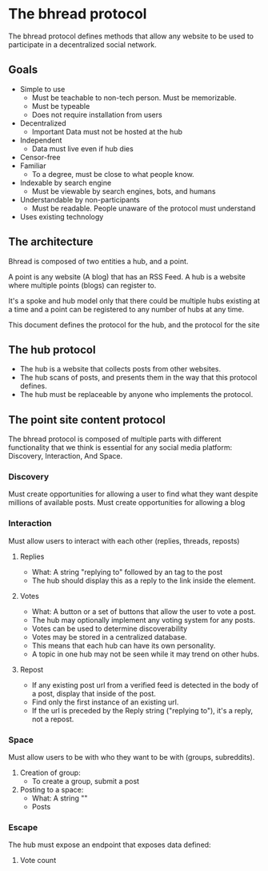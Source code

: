 # The bhread protocol

The bhread protocol defines methods that allow any website to be used to participate
in a decentralized social network.

## Goals

- Simple to use
    - Must be teachable to non-tech person. Must be memorizable.
    - Must be typeable
    - Does not require installation from users
- Decentralized
    - Important Data must not be hosted at the hub
- Independent
    - Data must live even if hub dies
- Censor-free
- Familiar
    - To a degree, must be close to what people know.
- Indexable by search engine
    - Must be viewable by search engines, bots, and humans
- Understandable by non-participants
    - Must be readable. People unaware of the protocol must understand
- Uses existing technology

## The architecture

Bhread is composed of two entities a hub, and a point.

A point is any website (A blog) that has an RSS Feed.
A hub is a website where multiple points (blogs) can register to.

It's a spoke and hub model only that there could be multiple
hubs existing at a time and a point can be registered to any
number of hubs at any time.

This document defines the protocol for the hub, and the protocol for the site

## The hub protocol

- The hub is a website that collects posts from other websites.
- The hub scans of posts, and presents them in the way that this protocol defines.
- The hub must be replaceable by anyone who implements the protocol.

## The point site content protocol

The bhread protocol is composed of multiple parts with different functionality that
we think is essential for any social media platform: Discovery, Interaction, And Space.

### Discovery

Must create opportunities for allowing a user to find what they want despite millions of available posts.
Must create opportunities for allowing a blog

### Interaction

Must allow users to interact with each other (replies, threads, reposts)

1. Replies
    - What: A string "replying to" followed by an <a> tag to the post
    - The hub should display this as a reply to the link inside the <a> element.

2. Votes
    - What: A button or a set of buttons that allow the user to vote a post.
    - The hub may optionally implement any voting system for any posts.
    - Votes can be used to determine discoverability
    - Votes may be stored in a centralized database.
    - This means that each hub can have its own personality.
    - A topic in one hub may not be seen while it may trend on other hubs.

3. Repost
    - If any existing post url from a verified feed is detected in the body of a post, display that inside of the post.
    - Find only the first instance of an existing url.
    - If the url is preceded by the Reply string ("replying to"), it's a reply, not a repost.

### Space

Must allow users to be with who they want to be with (groups, subreddits).

1. Creation of group:
    - To create a group, submit a post
2. Posting to a space:
    - What: A string ""
    - Posts


### Escape

The hub must expose an endpoint that exposes data defined:
1. Vote count

